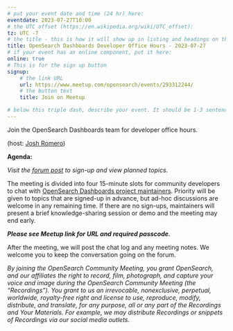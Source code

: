 ```yaml
---
# put your event date and time (24 hr) here:
eventdate: 2023-07-27T10:00
# the UTC offset (https://en.wikipedia.org/wiki/UTC_offset):
tz: UTC -7
# the title - this is how it will show up in listing and headings on the site:
title: OpenSearch Dashboards Developer Office Hours - 2023-07-27
# if your event has an online component, put it here:
online: true
# This is for the sign up button
signup:
    # the link URL
    url: https://www.meetup.com/opensearch/events/293312244/
    # the button text
    title: Join on Meetup

# below this triple dash, describe your event. It should be 1-3 sentences
---
```


Join the OpenSearch Dashboards team for developer office hours.

(host: [Josh Romero](https://github.com/joshuarrrr))

**Agenda:**

*Visit the [forum post](https://forum.opensearch.org/t/opensearch-dashboards-developer-office-hours-2023-07-27/14911) to sign-up and view planned topics.*

The meeting is divided into four 15-minute slots for community developers to chat with [OpenSearch Dashboards project maintainers](https://github.com/opensearch-project/OpenSearch-Dashboards/blob/main/MAINTAINERS.md). Priority will be given to topics that are signed-up in advance, but ad-hoc discussions are welcome in any remaining time. If there are no sign-ups, maintainers will present a brief knowledge-sharing session or demo and the meeting may end early.

***Please see Meetup link for URL and required passcode.***

After the meeting, we will post the chat log and any meeting notes. We welcome you to keep the conversation going on the forum.

*By joining the OpenSearch Community Meeting, you grant OpenSearch, and our affiliates the right to record, film, photograph, and capture your voice and image during the OpenSearch Community Meeting (the “Recordings”). You grant to us an irrevocable, nonexclusive, perpetual, worldwide, royalty-free right and license to use, reproduce, modify, distribute, and translate, for any purpose, all or any part of the Recordings and Your Materials. For example, we may distribute Recordings or snippets of Recordings via our social media outlets.*
